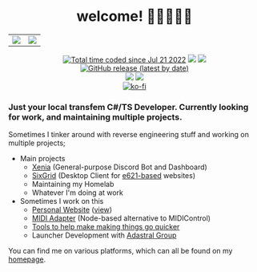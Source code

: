 <h1 align="center">welcome! 💙💜🤍💜💙</h1>
<table align="center">
	<tr>
		<td>
			<img src="https://github-readme-stats.vercel.app/api?username=ktwrd&count_private=true&theme=dark" />
		</td>
		<td>
			<img src="https://github-readme-stats.vercel.app/api/top-langs/?username=ktwrd&layout=compact&theme=dark" />
		</td>
	</tr>
</table>
<p align="center">
	<a href="https://wakatime.com/@f1670b0d-c9bc-408c-b295-d52058d91d4d"><img src="https://wakatime.com/badge/user/f1670b0d-c9bc-408c-b295-d52058d91d4d.svg" alt="Total time coded since Jul 21 2022" /></a>
	<img src="https://img.shields.io/badge/extremely-gay-%23C348CF" />
	<a href="https://gitlab.com/ktwrd"><img src="https://img.shields.io/badge/gitlab-ktwrd-%23inactive?logo=gitlab&logoColor=FC6D26" /></a>
	<a href="https://github.com/sixgrid"><img alt="GitHub release (latest by date)" src="https://img.shields.io/github/v/release/sixgrid/sixgrid?label=sixgrid&logo=github"></a>
	<!--<a href="https://github.com/ktwrd/opensoftwarelauncher"><img alt="GitHub release (latest by date)" src="https://img.shields.io/github/v/release/ktwrd/opensoftwarelauncher?label=OSL&logo=github"></a>-->
	<br>
	<!--img src="https://dcbadge.vercel.app/api/shield/488187472514252811?style=flat&theme=clean&compact=true" /-->
	<a href="https://xenia.social/@kate"><img src="https://img.shields.io/mastodon/follow/109818887139268406?domain=https%3A%2F%2Fdariox.club&style=social" /></a>
	<a href="https://twitter.com/seedvevo"><img src="https://img.shields.io/twitter/follow/seedvevo?style=social" /></a>
	<br>
	<a href="https://ko-fi.com/D1D56LQUT"><img src="https://ko-fi.com/img/githubbutton_sm.svg" alt="ko-fi" /></a>
	<br>
	<!--img src="https://count.getloli.com/get/@ktwrd?theme=asoul" alt="Visitor Count duh!" /-->
</p>

### Just your local transfem C#/TS Developer. Currently looking for work, and maintaining multiple projects.

Sometimes I tinker around with reverse engineering stuff and working on multiple projects;
- Main projects
  - [Xenia](https://xenia.kate.pet) (General-purpose Discord Bot and Dashboard)
  - [SixGrid](https://sixgrid.kate.pet) (Desktop Client for [e621-based](https://github.com/zwagoth/e621ng) websites)
  - Maintaining my Homelab
  - Whatever I'm doing at work
- Sometimes I work on this
  - [Personal Website](https://github.com/ktwrd/kate.pet) ([view](https://kate.pet))
  - [MIDI Adapter](https://github.com/ktwrd/midiadapter) (Node-based alternative to MIDIControl)
  - [Tools to help make making things go quicker](https://ktwrd.github.io)
  - Launcher Development with [Adastral Group](https://github.com/AdastralGroup)

You can find me on various platforms, which can all be found on my [homepage](https://kate.pet/#/links).

<!-- "full-stack" (MEVN) javascript software developer & full-time javascript development since 2018 as prefered langauge for web-heavy applications, on/off development of .NET software since 2018 with most of it being Unity and MonoGame, mixed knowledge of other langauges since ~2014 (PHP, batch/bash scripting, c/c++, python3x) -->
